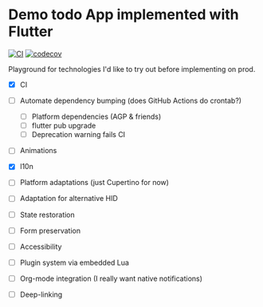 # Demo todo App implemented with Flutter

[![CI](https://github.com/satwanjyu/todo_flutter/actions/workflows/flutter-action.yml/badge.svg)](https://github.com/satwanjyu/todo_flutter/actions/workflows/flutter-action.yml)
[![codecov](https://codecov.io/gh/satwanjyu/todo_flutter/branch/main/graph/badge.svg?token=WIQQA8IKXB)](https://codecov.io/gh/satwanjyu/todo_flutter)

Playground for technologies I'd like to try out before implementing on prod.
- [x] CI
- [ ] Automate dependency bumping (does GitHub Actions do crontab?)
  - [ ] Platform dependencies (AGP & friends)
  - [ ] flutter pub upgrade
  - [ ] Deprecation warning fails CI
- [ ]  Animations
- [x]  l10n
- [ ]  Platform adaptations (just Cupertino for now)
- [ ]  Adaptation for alternative HID
- [ ]  State restoration
- [ ]  Form preservation
- [ ]  Accessibility
- [ ]  Plugin system via embedded Lua
- [ ]  Org-mode integration (I really want native notifications)
- [ ]  Deep-linking

